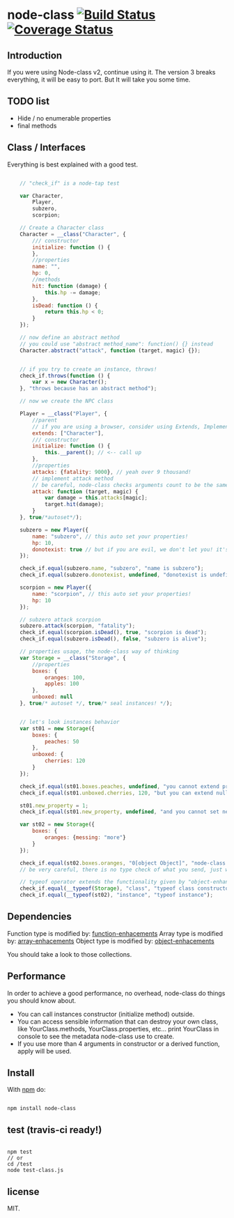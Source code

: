 # node-class [![Build Status](https://secure.travis-ci.org/llafuente/class.png?branch=master)](http://travis-ci.org/llafuente/class) [![Coverage Status](https://coveralls.io/repos/llafuente/class/badge.png)](https://coveralls.io/r/llafuente/class)


## Introduction

If you were using Node-class v2, continue using it. The version 3 breaks everything, it will be easy to port. But It will take you some time.



## TODO list

* Hide / no enumerable properties
* final methods

## Class / Interfaces

Everything is best explained with a good test.


```js

	// "check_if" is a node-tap test

    var Character,
        Player,
        subzero,
        scorpion;

    // Create a Character class
    Character = __class("Character", {
        /// constructor
        initialize: function () {
        },
        //properties
        name: "",
        hp: 0,
        //methods
        hit: function (damage) {
            this.hp -= damage;
        },
        isDead: function () {
            return this.hp < 0;
        }
    });

    // now define an abstract method
    // you could use "abstract method_name": function() {} instead
    Character.abstract("attack", function (target, magic) {});


    // if you try to create an instance, throws!
    check_if.throws(function () {
        var x = new Character();
    }, "throws because has an abstract method");

    // now we create the NPC class

    Player = __class("Player", {
        //parent
        // if you are using a browser, consider using Extends, Implements (ucase) explorer will complaint
        extends: ["Character"],
        /// constructor
        initialize: function () {
            this.__parent(); // <-- call up
        },
        //properties
        attacks: {fatality: 9000}, // yeah over 9 thousand!
        // implement attack method
        // be careful, node-class checks arguments count to be the same...
        attack: function (target, magic) {
            var damage = this.attacks[magic];
            target.hit(damage);
        }
    }, true/*autoset*/);

    subzero = new Player({
        name: "subzero", // this auto set your properties!
        hp: 10,
        donotexist: true // but if you are evil, we don't let you! it's not merge! it's set!
    });

    check_if.equal(subzero.name, "subzero", "name is subzero");
    check_if.equal(subzero.donotexist, undefined, "donotexist is undefined");

    scorpion = new Player({
        name: "scorpion", // this auto set your properties!
        hp: 10
    });

    // subzero attack scorpion
    subzero.attack(scorpion, "fatality");
    check_if.equal(scorpion.isDead(), true, "scorpion is dead");
    check_if.equal(subzero.isDead(), false, "subzero is alive");

    // properties usage, the node-class way of thinking
    var Storage = __class("Storage", {
        //properties
        boxes: {
            oranges: 100,
            apples: 100
        },
        unboxed: null
    }, true/* autoset */, true/* seal instances! */);


    // let's look instances behavior
    var st01 = new Storage({
        boxes: {
            peaches: 50
        },
        unboxed: {
            cherries: 120
        }
    });

    check_if.equal(st01.boxes.peaches, undefined, "you cannot extend properties");
    check_if.equal(st01.unboxed.cherries, 120, "but you can extend null properties with anything");

    st01.new_property = 1;
    check_if.equal(st01.new_property, undefined, "and you cannot set new properties in 'execution' time, seal!");

    var st02 = new Storage({
        boxes: {
            oranges: {messing: "more"}
        }
    });

    check_if.equal(st02.boxes.oranges, "0[object Object]", "node-class try to clone a number so 0 + What you send! stringified");
    // be very careful, there is no type check of what you send, just what it's expected.

    // typeof operator extends the functionality given by "object-enhancements" module.
    check_if.equal(__typeof(Storage), "class", "typeof class constructor");
    check_if.equal(__typeof(st02), "instance", "typeof instance");

```


## Dependencies

Function type is modified by: [function-enhacements](http://travis-ci.org/llafuente/js-function-enhacements)
Array type is modified by: [array-enhacements](http://travis-ci.org/llafuente/js-array-enhacements)
Object type is modified by: [object-enhacements](http://travis-ci.org/llafuente/js-object-enhacements)

You should take a look to those collections.


## Performance

In order to achieve a good performance, no overhead, node-class do things you should know about.

* You can call instances constructor (initialize method) outside.
* You can access sensible information that can destroy your own class, like YourClass.methods, YourClass.properties, etc... print YourClass in console to see the metadata node-class use to create.
* If you use more than 4 arguments in constructor or a derived function, apply will be used.

## Install

With [npm](http://npmjs.org) do:

```

npm install node-class

```

## test (travis-ci ready!)


```

npm test
// or
cd /test
node test-class.js

```

## license


MIT.
